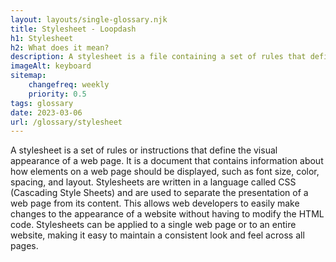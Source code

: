 ```yaml
--- 
layout: layouts/single-glossary.njk
title: Stylesheet - Loopdash
h1: Stylesheet
h2: What does it mean?
description: A stylesheet is a file containing a set of rules that define the visual appearance of a WordPress website, including fonts, colors, layout, and other design elements.
imageAlt: keyboard
sitemap:
	changefreq: weekly
	priority: 0.5
tags: glossary
date: 2023-03-06
url: /glossary/stylesheet
---
```


A stylesheet is a set of rules or instructions that define the visual appearance of a web page. It is a document that contains information about how elements on a web page should be displayed, such as font size, color, spacing, and layout. Stylesheets are written in a language called CSS (Cascading Style Sheets) and are used to separate the presentation of a web page from its content. This allows web developers to easily make changes to the appearance of a website without having to modify the HTML code. Stylesheets can be applied to a single web page or to an entire website, making it easy to maintain a consistent look and feel across all pages.
